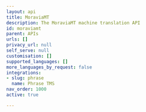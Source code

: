 ```yaml
---
layout: api
title: MoraviaMT
description: The MoraviaMT machine translation API
id: moraviamt
parent: APIs
urls: []
privacy_url: null
self_serve: null
customisation: []
supported_languages: []
more_languages_by_request: false
integrations:
- slug: phrase
  name: Phrase TMS
nav_order: 1000
active: true

---
```


